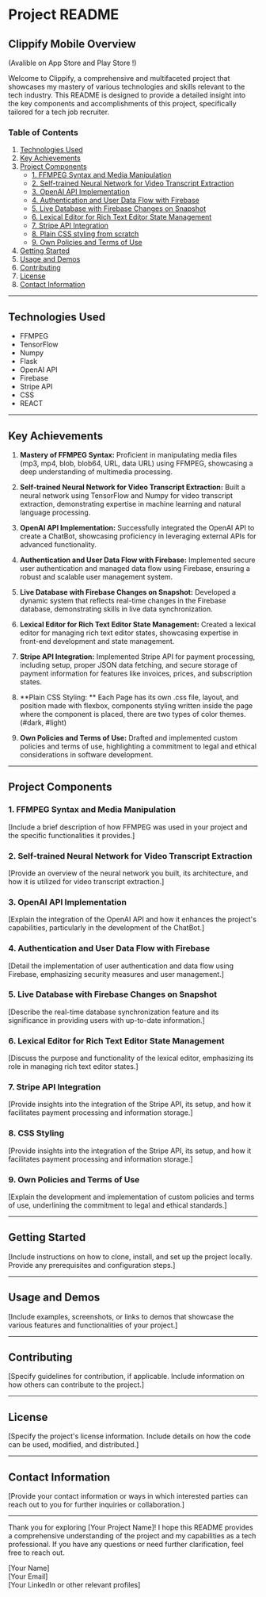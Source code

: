 # Project README

## Clippify Mobile Overview

(Avalible on App Store and Play Store !)

Welcome to Clippify, a comprehensive and multifaceted project that showcases my mastery of various technologies and skills relevant to the tech industry. This README is designed to provide a detailed insight into the key components and accomplishments of this project, specifically tailored for a tech job recruiter.

### Table of Contents
1. [Technologies Used](#technologies-used)
2. [Key Achievements](#key-achievements)
3. [Project Components](#project-components)
    - [1. FFMPEG Syntax and Media Manipulation](#ffmpeg-syntax-and-media-manipulation)
    - [2. Self-trained Neural Network for Video Transcript Extraction](#self-trained-neural-network-for-video-transcript-extraction)
    - [3. OpenAI API Implementation](#openai-api-implementation)
    - [4. Authentication and User Data Flow with Firebase](#authentication-and-user-data-flow-with-firebase)
    - [5. Live Database with Firebase Changes on Snapshot](#live-database-with-firebase-changes-on-snapshot)
    - [6. Lexical Editor for Rich Text Editor State Management](#lexical-editor-for-rich-text-editor-state-management)
    - [7. Stripe API Integration](#stripe-api-integration)
    - [8. Plain CSS styling from scratch](#css-styling)
    - [9. Own Policies and Terms of Use](#own-policies-and-terms-of-use)
4. [Getting Started](#getting-started)
5. [Usage and Demos](#usage-and-demos)
6. [Contributing](#contributing)
7. [License](#license)
8. [Contact Information](#contact-information)

---

## Technologies Used

- FFMPEG
- TensorFlow
- Numpy
- Flask
- OpenAI API
- Firebase
- Stripe API
- CSS
- REACT
  
---

## Key Achievements

1. **Mastery of FFMPEG Syntax:** Proficient in manipulating media files (mp3, mp4, blob, blob64, URL, data URL) using FFMPEG, showcasing a deep understanding of multimedia processing.

2. **Self-trained Neural Network for Video Transcript Extraction:** Built a neural network using TensorFlow and Numpy for video transcript extraction, demonstrating expertise in machine learning and natural language processing.

3. **OpenAI API Implementation:** Successfully integrated the OpenAI API to create a ChatBot, showcasing proficiency in leveraging external APIs for advanced functionality.

4. **Authentication and User Data Flow with Firebase:** Implemented secure user authentication and managed data flow using Firebase, ensuring a robust and scalable user management system.

5. **Live Database with Firebase Changes on Snapshot:** Developed a dynamic system that reflects real-time changes in the Firebase database, demonstrating skills in live data synchronization.

6. **Lexical Editor for Rich Text Editor State Management:** Created a lexical editor for managing rich text editor states, showcasing expertise in front-end development and state management.

7. **Stripe API Integration:** Implemented Stripe API for payment processing, including setup, proper JSON data fetching, and secure storage of payment information for features like invoices, prices, and subscription states.

8. **Plain CSS Styling: ** Each Page has its own .css file, layout, and position made with flexbox, components styling written inside the page where the component is placed, there are two types of color themes. (#dark, #light) 

10. **Own Policies and Terms of Use:** Drafted and implemented custom policies and terms of use, highlighting a commitment to legal and ethical considerations in software development.

---

## Project Components

### 1. FFMPEG Syntax and Media Manipulation

[Include a brief description of how FFMPEG was used in your project and the specific functionalities it provides.]

### 2. Self-trained Neural Network for Video Transcript Extraction

[Provide an overview of the neural network you built, its architecture, and how it is utilized for video transcript extraction.]

### 3. OpenAI API Implementation

[Explain the integration of the OpenAI API and how it enhances the project's capabilities, particularly in the development of the ChatBot.]

### 4. Authentication and User Data Flow with Firebase

[Detail the implementation of user authentication and data flow using Firebase, emphasizing security measures and user management.]

### 5. Live Database with Firebase Changes on Snapshot

[Describe the real-time database synchronization feature and its significance in providing users with up-to-date information.]

### 6. Lexical Editor for Rich Text Editor State Management

[Discuss the purpose and functionality of the lexical editor, emphasizing its role in managing rich text editor states.]

### 7. Stripe API Integration

[Provide insights into the integration of the Stripe API, its setup, and how it facilitates payment processing and information storage.]

### 8. CSS Styling

[Provide insights into the integration of the Stripe API, its setup, and how it facilitates payment processing and information storage.]

### 9. Own Policies and Terms of Use

[Explain the development and implementation of custom policies and terms of use, underlining the commitment to legal and ethical standards.]

---

## Getting Started

[Include instructions on how to clone, install, and set up the project locally. Provide any prerequisites and configuration steps.]

---

## Usage and Demos

[Include examples, screenshots, or links to demos that showcase the various features and functionalities of your project.]

---

## Contributing

[Specify guidelines for contribution, if applicable. Include information on how others can contribute to the project.]

---

## License

[Specify the project's license information. Include details on how the code can be used, modified, and distributed.]

---

## Contact Information

[Provide your contact information or ways in which interested parties can reach out to you for further inquiries or collaboration.]

--- 

Thank you for exploring [Your Project Name]! I hope this README provides a comprehensive understanding of the project and my capabilities as a tech professional. If you have any questions or need further clarification, feel free to reach out.

[Your Name]  
[Your Email]  
[Your LinkedIn or other relevant profiles]
